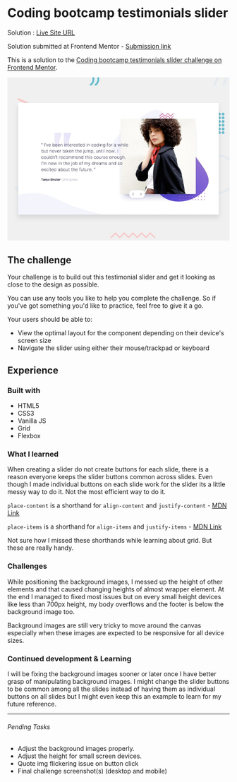 #  Coding bootcamp testimonials slider

Solution : [Live Site URL](https://frontend-mentor-challenges-ecru.vercel.app/coding-bootcamp-testimonials-slider/)

Solution submitted  at Frontend Mentor - [Submission link](https://www.frontendmentor.io/solutions/coding-bootcamp-testimonials-slider-bkzOViUBo)

This is a solution to the [Coding bootcamp testimonials slider challenge on Frontend Mentor](https://www.frontendmentor.io/challenges/coding-bootcamp-testimonials-slider-4FNyLA8JL).

![Design preview for the Coding bootcamp testimonials slider coding challenge](./design/desktop-preview.jpg)

## The challenge

Your challenge is to build out this testimonial slider and get it looking as close to the design as possible.

You can use any tools you like to help you complete the challenge. So if you've got something you'd like to practice, feel free to give it a go.

Your users should be able to: 

- View the optimal layout for the component depending on their device's screen size
- Navigate the slider using either their mouse/trackpad or keyboard


## Experience

### Built with
- HTML5
- CSS3
- Vanilla JS
- Grid
- Flexbox

### What I learned

When creating a slider do not create buttons for each slide, there is a reason everyone keeps the slider buttons common across slides. Even though I made individual buttons on each slide work for the slider its a little messy way to do it. Not the most efficient way to do it. 

`place-content` is a shorthand for `align-content` and `justify-content` - [MDN Link](https://developer.mozilla.org/en-US/docs/Web/CSS/place-content)

`place-items`  is a shorthand for `align-items` and `justify-items`  - [MDN Link](https://developer.mozilla.org/en-US/docs/Web/CSS/place-items)

Not sure how I missed these shorthands while learning about grid. But these are really handy. 

### Challenges

While positioning the background images, I messed up the height of other elements and that caused changing heights of almost wrapper element. At the end I managed to fixed most issues but on every small height devices like less than 700px height, my body overflows and the footer is below the background image too. 

Background images are still very tricky to move around the canvas especially when these images are expected to be responsive for all device sizes. 

### Continued development  & Learning

I will be fixing the background images sooner or later once I have better  grasp of manipulating background images. I might change the slider buttons to be common among all the slides instead of having them as individual buttons on all slides but I might even keep this an example to learn for my future reference. 
 
---

###### Pending Tasks 

- Adjust the background images properly. 
- Adjust the height for small screen devices.
- Quote img flickering issue on button click
- Final challenge screenshot(s) (desktop and mobile)
